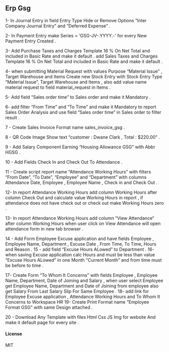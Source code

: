 ## Erp Gsg
1- In Journal Entry in field Entry Type Hide or Remove Options “Inter Company Journal Entry” and “Deferred Expense” .

2- In Payment Entry make Series = ‘GSG-JV-.YYYY.-’ for every New Payment Entry Created .

3- Add Purchase Taxes and Charges Template 16 % On Net Total and included in Basic Rate and make it default . 
add Sales Taxes and Charges Template 16 % On Net Total and included in Basic Rate and make it default . 

4- when submitting Material Request  with values Purpose “Material Issue” , Target Warehouse and Items   Create new Stock Entry with Stock Entry Type “Material Issue”,  Target Warehouse and Items , also add value name material request to field material_request in Items .

5-  Add field “Sales order time” to Sales order and make it Mandatory .

6- add filter “From Time”  and “To Time” and make it Mandatory to report Sales Order Analysis and use field “Sales order time” in Sales order to filter result  .

7 - Create Sales Invoice Format name sales_invoice_gsg .

8 - QR Code Image Show text
 “customer : Dwane Clark , Total : $220.00” .

9 -  Add Salary Component Earning  “Housing Allowance GSG”  with Abbr HGSG .

10 - Add Fields Check In and Check Out To Attendance .

11 - Create script report name “Attendance Working Hours” with filters “From Date”, “To Date”, “Employee” and “Department” with columns Attendance Date, Employee , Employee Name , Check in and Check Out .

12-  In report Attendance Working Hours  add  column Working Hours after column Check Out and calculate value Working Hours in report , if attendance does not have check out or check out make Working Hours zero .

13-  In report Attendance Working Hours  add  column “View Attendance“ after column  Working Hours  when user click on View Attendance will open attendance form in new tab browser .

14 - Add Form Employee Excuse application and have fields Employee , Employee Name, Department , Excuse Date , From Time, To Time, Hours and Reason .
15 - add field “Excuse Hours ALowed” to Department .
16- when saving Excuse application calc Hours and must be less than  value “Excuse Hours ALowed”  in one Month “Current Month” and from time must be before to time .

17- Create Form “To Whom It Concerns” with fields Employee , Employee Name, Department,  Date of Joining and Salary , when user  select Employee get Employee Name, Department and  Date of Joining from employee also get Salary From Last Salary Slip For Same Employee .
18- add link for  Employee Excuse application ,  Attendance Working Hours  and To Whom It Concerns to Workspace HR 
19-  Create Print Format name “Employee Format GSG” with same Design attached .


20 - Download Any Template with files  Html Css JS Img  for website  And make it default page for every site .

#### License

MIT
